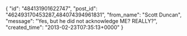 {
   "id": "484131901622747",
   "post_id": "462493170453287_484074394961831",
   "from_name": "Scott Duncan",
   "message": "Yes, but he did not acknowledge ME? REALLY?",
   "created_time": "2013-02-23T07:35:13+0000"
 }
